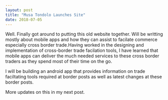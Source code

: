 ```yaml
---
layout: post
title: "Musa Tondolo Launches Site"
date: 2018-07-05
---
```


<p>Well. Finally got around to putting this old website together. Will be writting mostly about mobile apps and how they can assist to facilate commerce especially cross border trade.Having worked in the designing and implementation of cross-border trade facilation tools, I have learned that mobile apps can deliver the much needed services to these cross border traders as they spend most of their time on the go.</p>
<p>I will be building an android app that provides information on trade faciltating tools required at border posts as well as latest changes at these border posts.</p>  
<p> More updates on this in my next post.</p>
  


